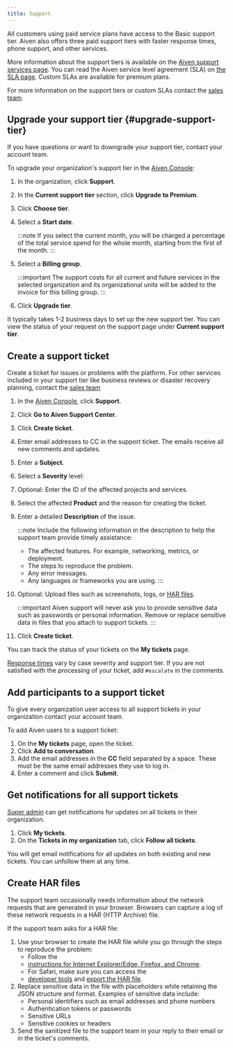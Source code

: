 ```yaml
---
title: Support
---
```


All customers using paid service plans have access to the Basic support tier. Aiven also offers three paid support tiers with faster response times, phone support, and other services.

More information about the support tiers is available on the
[Aiven support services page](https://aiven.io/support-services). You can read the Aiven
service level agreement (SLA) on [the SLA page](https://aiven.io/sla). Custom SLAs are
available for premium plans.

For more information on the support tiers or custom SLAs contact
the [sales team](mailto:sales@aiven.io).

## Upgrade your support tier {#upgrade-support-tier}

If you have questions or want to downgrade your support tier, contact
your account team.

To upgrade your organization's support tier in the
[Aiven Console](https://console.aiven.io/):

1.  In the organization, click **Support**.

1.  In the **Current support tier** section, click **Upgrade to
    Premium**.

1.  Click **Choose tier**.

1.  Select a **Start date**.

    :::note
    If you select the current month, you will be charged a percentage of
    the total service spend for the whole month, starting from the first of the month.
    :::

1.  Select a **Billing group**.

    :::important
    The support costs for all current and future services in the
    selected organization and its organizational units will be
    added to the invoice for this billing group.
    :::

1.  Click **Upgrade tier**.

It typically takes 1-2 business days to set up the new support tier. You
can view the status of your request on the support page under **Current support tier**.

## Create a support ticket

Create a ticket for issues or problems with the platform. For other services included
in your support tier like business reviews or disaster recovery planning, contact
the [sales team](mailto:sales@aiven.io)

1.  In the [Aiven Console](https://console.aiven.io/), click **Support**.

1.  Click **Go to Aiven Support Center**.

1.  Click **Create ticket**.

1.  Enter email addresses to CC in the support ticket. The emails receive all new comments
    and updates.

1.  Enter a **Subject**.

1.  Select a **Severity** level:

1.  Optional: Enter the ID of the affected projects and services.

1.  Select the affected **Product** and the reason for creating the ticket.

1.  Enter a detailed **Description** of the issue.

    :::note
    Include the following information in the description to help the
    support team provide timely assistance:

    -   The affected features. For example, networking, metrics, or deployment.
    -   The steps to reproduce the problem.
    -   Any error messages.
    -   Any languages or frameworks you are using.
    :::

1.  Optional: Upload files such as screenshots, logs, or [HAR files](#create-har-files).

    :::important
    Aiven support will never ask you to provide sensitive data such as
    passwords or personal information. Remove or replace sensitive data
    in files that you attach to support tickets.
    :::

1.  Click **Create ticket**.

You can track the status of your tickets on the **My tickets** page.

[Response times](https://aiven.io/support-services) vary by case
severity and support tier. If you are not satisfied with the processing
of your ticket, add `#escalate` in the comments.

## Add participants to a support ticket

To give every organization user access to all support
tickets in your organization contact your account team.

To add Aiven users to a support ticket:

1.  On the **My tickets** page, open the ticket.
1.  Click **Add to conversation**.
1.  Add the email addresses in the **CC** field separated by a space.
    These must be the same email addresses they use to log in.
1.  Enter a comment and click **Submit**.

## Get notifications for all support tickets

[Super admin](/docs/platform/howto/make-super-admin) can get notifications for
updates on all tickets in their organization.

1.  Click **My tickets**.
1.  On the **Tickets in my organization** tab, click **Follow all tickets**.

You will get email notifications for all updates on both existing and
new tickets. You can unfollow them at any time.

## Create HAR files

The support team occasionally needs information about the network requests that
are generated in your browser. Browsers can capture a log of these network requests
in a HAR (HTTP Archive) file.

If the support team asks for a HAR file:

1.  Use your browser to create the HAR file while you go through the
    steps to reproduce the problem:
    -   Follow the
    -   [instructions for Internet Explorer/Edge, Firefox, and Chrome](https://toolbox.googleapps.com/apps/har_analyzer/).
    -   For Safari, make sure you can access the
    -   [developer tools](https://support.apple.com/en-ie/guide/safari/sfri20948/mac)
        and [export the HAR file](https://webkit.org/web-inspector/network-tab/).
1.  Replace sensitive data in the file with placeholders while retaining
    the JSON structure and format. Examples of sensitive data include:
    -   Personal identifiers such as email addresses and phone numbers
    -   Authentication tokens or passwords
    -   Sensitive URLs
    -   Sensitive cookies or headers
1.  Send the sanitized file to the support team in your reply to their
    email or in the ticket's comments.
